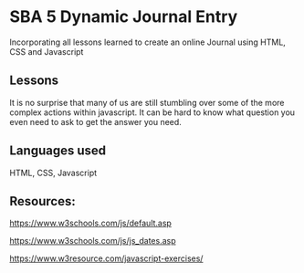 # SBA 5 Dynamic Journal Entry

Incorporating all lessons learned to create an online Journal using HTML, CSS and Javascript

## Lessons

It is no surprise that many of us are still stumbling over some of the more complex actions within javascript.  It can be hard to know what question you even need to ask to get the answer you need.




## Languages used 

HTML, CSS, Javascript


## Resources:

https://www.w3schools.com/js/default.asp

https://www.w3schools.com/js/js_dates.asp

https://www.w3resource.com/javascript-exercises/




